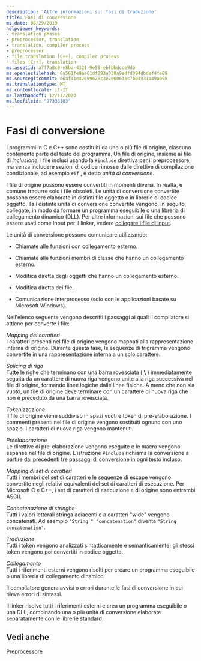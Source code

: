 ```yaml
---
description: 'Altre informazioni su: fasi di traduzione'
title: Fasi di conversione
ms.date: 08/29/2019
helpviewer_keywords:
- translation phases
- preprocessor, translation
- translation, compiler process
- preprocessor
- file translation [C++], compiler process
- files [C++], translation
ms.assetid: a7f7a8c9-e8ba-4321-9e50-ebfbbdcce9db
ms.openlocfilehash: 6a561fe9aa61df293a038a9edfd094dbdef4fe89
ms.sourcegitcommit: d6af41e42699628c3e2e6063ec7b03931a49a098
ms.translationtype: MT
ms.contentlocale: it-IT
ms.lasthandoff: 12/11/2020
ms.locfileid: "97333183"
---
```

# <a name="phases-of-translation"></a>Fasi di conversione

I programmi in C e C++ sono costituiti da uno o più file di origine, ciascuno contenente parte del testo del programma. Un file di origine, insieme ai file di *inclusione*, i file inclusi usando la `#include` direttiva per il preprocessore, ma senza includere sezioni di codice rimosse dalle direttive di compilazione condizionale, ad esempio `#if` , è detto *unità di conversione*.

I file di origine possono essere convertiti in momenti diversi. In realtà, è comune tradurre solo i file obsoleti. Le unità di conversione convertite possono essere elaborate in distinti file oggetto o in librerie di codice oggetto. Tali distinte unità di conversione convertite vengono, in seguito, collegate, in modo da formare un programma eseguibile o una libreria di collegamento dinamico (DLL). Per altre informazioni sui file che possono essere usati come input per il linker, vedere [collegare i file di input](../build/reference/link-input-files.md).

Le unità di conversione possono comunicare utilizzando:

- Chiamate alle funzioni con collegamento esterno.

- Chiamate alle funzioni membri di classe che hanno un collegamento esterno.

- Modifica diretta degli oggetti che hanno un collegamento esterno.

- Modifica diretta dei file.

- Comunicazione interprocesso (solo con le applicazioni basate su Microsoft Windows).

Nell'elenco seguente vengono descritti i passaggi ai quali il compilatore si attiene per converte i file:

*Mapping dei caratteri*\
I caratteri presenti nel file di origine vengono mappati alla rappresentazione interna di origine. Durante questa fase, le sequenze di trigramma vengono convertite in una rappresentazione interna a un solo carattere.

*Splicing di riga*\
Tutte le righe che terminano con una barra rovesciata ( **\\** ) immediatamente seguita da un carattere di nuova riga vengono unite alla riga successiva nel file di origine, formando linee logiche dalle linee fisiche. A meno che non sia vuoto, un file di origine deve terminare con un carattere di nuova riga che non è preceduto da una barra rovesciata.

*Tokenizzazione*\
Il file di origine viene suddiviso in spazi vuoti e token di pre-elaborazione. I commenti presenti nel file di origine vengono sostituiti ognuno con uno spazio. I caratteri di nuova riga vengono mantenuti.

*Preelaborazione*\
Le direttive di pre-elaborazione vengono eseguite e le macro vengono espanse nel file di origine. L'istruzione `#include` richiama la conversione a partire dai precedenti tre passaggi di conversione in ogni testo incluso.

*Mapping di set di caratteri*\
Tutti i membri del set di caratteri e le sequenze di escape vengono convertite negli relativi equivalenti del set di caratteri di esecuzione. Per Microsoft C e C++, i set di caratteri di esecuzione e di origine sono entrambi ASCII.

*Concatenazione di stringhe*\
Tutti i valori letterali stringa adiacenti e a caratteri "wide" vengono concatenati. Ad esempio `"String " "concatenation"` diventa `"String concatenation"`.

*Traduzione*\
Tutti i token vengono analizzati sintatticamente e semanticamente; gli stessi token vengono poi convertiti in codice oggetto.

*Collegamento*\
Tutti i riferimenti esterni vengono risolti per creare un programma eseguibile o una libreria di collegamento dinamico.

Il compilatore genera avvisi o errori durante le fasi di conversione in cui rileva errori di sintassi.

Il linker risolve tutti i riferimenti esterni e crea un programma eseguibile o una DLL, combinando una o più unità di conversione elaborate separatamente con le librerie standard.

## <a name="see-also"></a>Vedi anche

[Preprocessore](../preprocessor/preprocessor.md)
